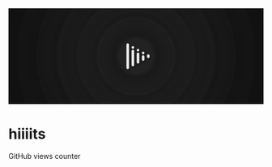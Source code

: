 <img src="https://raw.githubusercontent.com/hiiiits/assets/main/cover.svg" alt="cover" />

# hiiiits

GitHub views counter
